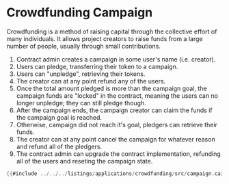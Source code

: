 # Crowdfunding Campaign

Crowdfunding is a method of raising capital through the collective effort of many individuals. It allows project creators to raise funds from a large number of people, usually through small contributions.

1. Contract admin creates a campaign in some user's name (i.e. creator).
2. Users can pledge, transferring their token to a campaign.
3. Users can "unpledge", retrieving their tokens.
4. The creator can at any point refund any of the users.
5. Once the total amount pledged is more than the campaign goal, the campaign funds are "locked" in the contract, meaning the users can no longer unpledge; they can still pledge though.
6. After the campaign ends, the campaign creator can claim the funds if the campaign goal is reached.
7. Otherwise, campaign did not reach it's goal, pledgers can retrieve their funds.
8. The creator can at any point cancel the campaign for whatever reason and refund all of the pledgers.
9. The contract admin can upgrade the contract implementation, refunding all of the users and reseting the campaign state.

```rust
{{#include ../../../listings/applications/crowdfunding/src/campaign.cairo:contract}}
```
